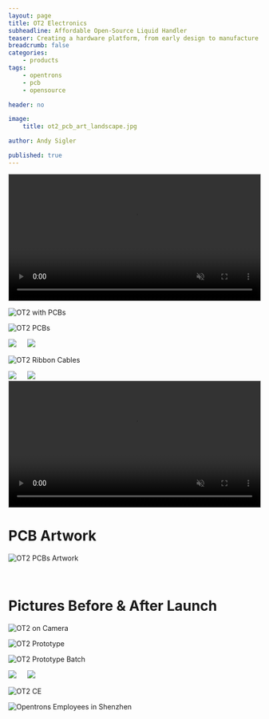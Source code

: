 ```yaml
---
layout: page
title: OT2 Electronics
subheadline: Affordable Open-Source Liquid Handler
teaser: Creating a hardware platform, from early design to manufacture
breadcrumb: false
categories:
    - products
tags:
    - opentrons
    - pcb
    - opensource

header: no

image:
    title: ot2_pcb_art_landscape.jpg

author: Andy Sigler

published: true
---
```


<video id="vid_ot2" style="width:100%; height:auto; border:1px solid #aaa" width="854" height="480" controls loop muted>
  <source src="{{site.url}}/images/ot2_video.webm" type="video/webm">
  <source src="{{site.url}}/images/ot2_video.ogv" type="video/ogg">
  <source src="{{site.url}}/images/ot2_video.mp4" type="video/mp4">
</video>
<script type="text/javascript">
    var vid_ot2 = document.getElementById('vid_ot2');
    vid_ot2.removeAttribute('controls');
    vid_ot2.addEventListener('canplaythrough', function(e){
        vid_ot2.play();
    })
</script>

![OT2 with PCBs]({{site.url}}/images/ot2_pcb_artwork.jpg)

![OT2 PCBs]({{site.url}}/images/ot2_production_boards.jpg)

<img style="max-width:33%" src="{{site.url}}/images/ot2_production_caitlyn.jpg" >
<img style="max-width:63%;margin-left:3.5%" src="{{site.url}}/images/ot2_production_kris.jpg" >

![OT2 Ribbon Cables]({{site.url}}/images/ot2_production_cables.jpg)

<img style="max-width:63%" src="{{site.url}}/images/pipette_diagram.gif" >
<img style="max-width:33%;margin-left:3.5%" src="{{site.url}}/images/ot2_production_pipette.png" >

<video id="vid_tip_probe" style="width:100%;max-width:600px; height:auto; border:1px solid #aaa" width="854" height="480" controls loop muted>
  <source src="{{site.url}}/images/tip_probe.webm" type="video/webm">
  <source src="{{site.url}}/images/tip_probe.ogv" type="video/ogg">
  <source src="{{site.url}}/images/tip_probe.mp4" type="video/mp4">
</video>
<script type="text/javascript">
    var vid_tip_probe = document.getElementById('vid_tip_probe');
    vid_tip_probe.removeAttribute('controls');
    vid_tip_probe.addEventListener('canplaythrough', function(e){
        vid_tip_probe.play();
    })
</script>

<br />

# PCB Artwork

![OT2 PCBs Artwork]({{site.url}}/images/ot2_pcb_art_vertical.jpg)

<br />

# Pictures Before & After Launch

![OT2 on Camera]({{site.url}}/images/ot2_camera.jpg)

![OT2 Prototype]({{site.url}}/images/ot2_prototype_gantry.jpg)

![OT2 Prototype Batch]({{site.url}}/images/ot2_prototype_pcbs.jpg)

<img style="max-width:33%" src="{{site.url}}/images/ot2_prototype_caitlyn.jpg" >
<img style="max-width:63%;margin-left:3.5%" src="{{site.url}}/images/ot2_prototype_face.png" >

![OT2 CE]({{site.url}}/images/ot2_prototype_CE.jpg)

![Opentrons Employees in Shenzhen]({{site.url}}/images/ot2_factory_people.jpg)
